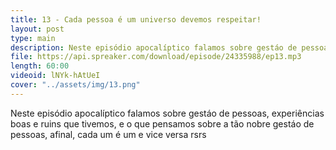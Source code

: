 ```yaml
---
title: 13 - Cada pessoa é um universo devemos respeitar!
layout: post
type: main
description: Neste episódio apocalíptico falamos sobre gestáo de pessoas, experiências boas e ruins que tivemos, e o que pensamos sobre a tão nobre gestáo de pessoas, afinal, cada um é um e vice versa rsrs
file: https://api.spreaker.com/download/episode/24335988/ep13.mp3
length: 60:00
videoid: lNYk-hAtUeI
cover: "../assets/img/13.png"
---
```


Neste episódio apocalíptico falamos sobre gestáo de pessoas, experiências boas e ruins que tivemos, e o que pensamos sobre a tão nobre gestáo de pessoas, afinal, cada um é um e vice versa rsrs